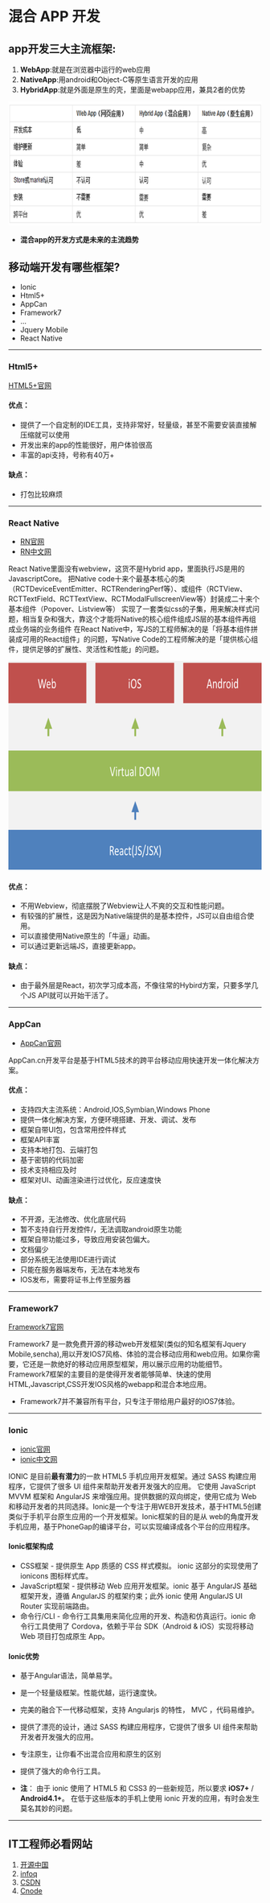 # 混合 APP 开发

## app开发三大主流框架:
1. **WebApp**:就是在浏览器中运行的web应用
2. **NativeApp**:用android和Object-C等原生语言开发的应用
3. **HybridApp**:就是外面是原生的壳，里面是webapp应用，兼具2者的优势


![](./img/hybridapp-1.bmp)

- **混合app的开发方式是未来的主流趋势**




## 移动端开发有哪些框架?
- Ionic
- Html5+
- AppCan
- Framework7
- ...
- Jquery Mobile
- React Native
***

### **Html5+**
[HTML5+官网](http://www.dcloud.io/)
#### 优点：
- 提供了一个自定制的IDE工具，支持非常好，轻量级，甚至不需要安装直接解压缩就可以使用
- 开发出来的app的性能很好，用户体验很高
- 丰富的api支持，号称有40万+

#### 缺点：
- 打包比较麻烦
***

### **React Native**
- [RN官网](https://facebook.github.io/react-native/)
- [RN中文网](http://react-native.cn/)

React Native里面没有webview，这货不是Hybrid app，里面执行JS是用的 JavascriptCore。
把Native code十来个最基本核心的类（RCTDeviceEventEmitter、RCTRenderingPerf等）、或组件（RCTView、RCTTextField、RCTTextView、RCTModalFullscreenView等）封装成二十来个基本组件（Popover、Listview等）
实现了一套类似css的子集，用来解决样式问题，相当复杂和强大，靠这个才能将Native的核心组件组成JS层的基本组件再组成业务端的业务组件
在React Native中，写JS的工程师解决的是「将基本组件拼装成可用的React组件」的问题，写Native Code的工程师解决的是「提供核心组件，提供足够的扩展性、灵活性和性能」的问题。

![](./img/rn.bmp)

#### 优点：
- 不用Webview，彻底摆脱了Webview让人不爽的交互和性能问题。
- 有较强的扩展性，这是因为Native端提供的是基本控件，JS可以自由组合使用。
- 可以直接使用Native原生的「牛逼」动画。
- 可以通过更新远端JS，直接更新app。
#### 缺点：
- 由于最外层是React，初次学习成本高，不像往常的Hybird方案，只要多学几个JS API就可以开始干活了。
***

### **AppCan**
- [AppCan官网](http://www.appcan.cn/)

AppCan.cn开发平台是基于HTML5技术的跨平台移动应用快速开发一体化解决方案。
#### 优点：
- 支持四大主流系统：Android,IOS,Symbian,Windows Phone
- 提供一体化解决方案，方便环境搭建、开发、调试、发布
- 框架自带UI包，包含常用控件样式
- 框架API丰富
- 支持本地打包、云端打包
- 基于密钥的代码加密
- 技术支持相应及时
- 框架对UI、动画渲染进行过优化，反应速度快
#### 缺点：
- 不开源，无法修改、优化底层代码
- 暂不支持自行开发控件/，无法调取android原生功能
- 框架自带功能过多，导致应用安装包偏大。
- 文档偏少
- 部分系统无法使用IDE进行调试
- 只能在服务器端发布，无法在本地发布
- IOS发布，需要将证书上传至服务器
***

### **Framework7**
[Framework7官网](http://framework7.io/)

Framework7 是一款免费开源的移动web开发框架(类似的知名框架有Jquery Mobile,sencha),用以开发IOS7风格、体验的混合移动应用和web应用。如果你需要，它还是一款绝好的移动应用原型框架，用以展示应用的功能细节。
Framework7框架的主要目的是使得开发者能够简单、快速的使用HTML,Javascript,CSS开发IOS风格的webapp和混合本地应用。
- Framework7并不兼容所有平台，只专注于带给用户最好的IOS7体验。
***
### **Ionic**
- [ionic官网](http://ionicframework.com/)
- [ionic中文网](http://www.ionic.wang/)

IONIC 是目前**最有潜力**的一款 HTML5 手机应用开发框架。通过 SASS 构建应用程序，它提供了很多 UI 组件来帮助开发者开发强大的应用。 它使用 JavaScript MVVM 框架和 AngularJS 来增强应用。提供数据的双向绑定，使用它成为 Web 和移动开发者的共同选择。Ionic是一个专注于用WEB开发技术，基于HTML5创建类似于手机平台原生应用的一个开发框架。Ionic框架的目的是从 web的角度开发手机应用，基于PhoneGap的编译平台，可以实现编译成各个平台的应用程序。

#### Ionic框架构成
- CSS框架 - 提供原生 App 质感的 CSS 样式模拟。 ionic 这部分的实现使用了 ionicons 图标样式库。
- JavaScript框架 - 提供移动 Web 应用开发框架。ionic 基于 AngularJS 基础框架开发，遵循 AngularJS 的框架约束；此外 ionic 使用 AngularJS UI Router 实现前端路由。
- 命令行/CLI - 命令行工具集用来简化应用的开发、构造和仿真运行。ionic 命令行工具使用了 Cordova，依赖于平台 SDK（Android & iOS）实现将移动 Web 项目打包成原生 App。

#### Ionic优势
- 基于Angular语法，简单易学。
- 是一个轻量级框架。性能优越，运行速度快。
- 完美的融合下一代移动框架，支持 Angularjs 的特性， MVC ，代码易维护。
- 提供了漂亮的设计，通过 SASS 构建应用程序，它提供了很多 UI 组件来帮助开发者开发强大的应用。
- 专注原生，让你看不出混合应用和原生的区别
- 提供了强大的命令行工具。

- **注**： 由于 ionic 使用了 HTML5 和 CSS3 的一些新规范，所以要求 **iOS7+** / **Android4.1+**。 在低于这些版本的手机上使用 ionic 开发的应用，有时会发生莫名其妙的问题。
***

## IT工程师必看网站

1. [开源中国](https://www.oschina.net/)
2. [infoq](http://www.infoq.com/cn/)
3. [CSDN](http://www.csdn.net/)
4. [Cnode](http://cnodejs.org/)








